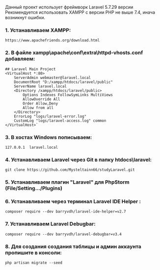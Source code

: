 Данный проект использует фреймворк Laravel 5.7.29 версии
Рекомендуется использовать XAMPP с версии PHP не выше 7.4, инача возникнут ошибки.

### 1. Устанавливаем XAMPP:
   `https://www.apachefriends.org/download.html`

### 2. В файле xampp\apache\conf\extra\httpd-vhosts.conf добавляем:

```
## Laravel Main Project
<VirtualHost *:80>
    ServerAdmin webmaster@laravel.local
    DocumentRoot "D:/xampp/htdocs/laravel/public"
    ServerName laravel.local
    <Directory /xampp/htdocs/laravel/public>
        Options Indexes FollowSymLinks MultiViews
        AllowOverride All
        Order Allow,Deny
        Allow from all
    </Directory>
    ErrorLog "logs/laravel-error.log"
    CustomLog "logs/laravel-access.log" common
</VirtualHost>`
```

### 3. В хостах Windows пописываем:
    127.0.0.1  laravel.local

### 4. Устанавливаем Laravel через Git в папку htdocs\laravel:
   `git clone https://github.com/Mysteltainn66/studyLaravel.git`

### 5. Устанавливаем плагин "Laravel" для PhpStorm (File/Setting.../Plugins)

### 6. Устанавливаем через терминал Laravel IDE Helper :
   `composer require --dev barryvdh/laravel-ide-helper=v2.7`

### 7. Устанавливаем Laravel Debugbar:
   `composer require --dev barryvdh/laravel-debugbar=v3.4`

### 8. Для создания создания таблицы и админ аккаунта пропишите в консоли:
   `php artisan migrate --seed`
